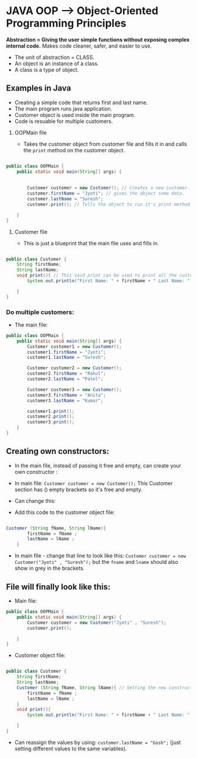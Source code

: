 # JAVA OOP --> Object-Oriented Programming Principles

**Abstraction = Giving the user simple functions without exposing complex internal code.**
Makes code cleaner, safer, and easier to use.
- The unit of abstraction = CLASS.
- An object is an instance of a class.
- A class is a type of object. 

## Examples in Java
- Creating a simple code that returns first and last name. 
- The main program runs java application. 
- Customer object is used inside the main program. 
- Code is resuable for multiple customers.

1. OOPMain file
   
   - Takes the customer object from customer file and fills it in and calls the `print` method on the customer object. 
  
```java

public class OOPMain {
    public static void main(String[] args) {
        
        
        Customer customer = new Customer(); // Creates a new customer.
        customer.firstName = "Jyoti"; // gives the object some data.
        customer.lastName = "Suresh";
        customer.print(); // Tells the object to run it's print method to display data. 

    }
}


```


1. Customer file

   - This is just a blueprint that the main file uses and fills in. 

```java

public class Customer {
    String firstName;
    String lastName;
    void print(){ // This void print can be used to print all the customers and don't have to keep saying print each one. 
        System.out.println("First Name: " + firstName + " Last Name: " + lastName);

    }
}


```

### Do multiple customers:

- The main file: 

```java
public class OOPMain {
    public static void main(String[] args) {
        Customer customer1 = new Customer();
        customer1.firstName = "Jyoti";
        customer1.lastName = "Suresh";

        Customer customer2 = new Customer();
        customer2.firstName = "Rahul";
        customer2.lastName = "Patel";

        Customer customer3 = new Customer();
        customer3.firstName = "Anita";
        customer3.lastName = "Kumar";

        customer1.print();
        customer2.print();
        customer3.print();
    }
}
```


## Creating own constructors:

- In the main file, instead of passing it free and empty, can create your own constructor :
- In main file: `Customer customer = new Customer();` This Customer section has () empty brackets so it's free and empty. 
- Can change this:

- Add this code to the customer object file:
```java

Customer (String fName, String lName){
        firstName = fName ;
        lastName = lName ;
    }

```

- In main file - change that line to look like this:
`Customer customer = new Customer("Jyoti" , "Suresh");` but the `fname` and `lname` should also show in grey in the brackets. 

## File will finally look like this:

- Main file:


```java
public class OOPMain {
    public static void main(String[] args) {
        Customer customer = new Customer("Jyoti" , "Suresh");
        customer.print();

    }
}


```

- Customer object file:

```java

public class Customer {
    String firstName;
    String lastName;
    Customer (String fName, String lName){ // Setting the new constructor
        firstName = fName ;
        lastName = lName ;
    }
    void print(){
        System.out.println("First Name: " + firstName + " Last Name: " + lastName);

    }
}
```


- Can reassign the values by using:
`customer.lastName = "Gosh";` (just setting different values to the same variables).